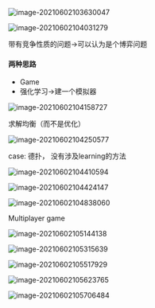 ![image-20210602103630047](6-2-博弈.assets/image-20210602103630047.png)

![image-20210602104031279](6-2-博弈.assets/image-20210602104031279.png)

带有竞争性质的问题->可以认为是个博弈问题

#### 两种思路

-   Game
-   强化学习->建一个模拟器

![image-20210602104158727](6-2-博弈.assets/image-20210602104158727.png)

求解均衡（而不是优化）

![image-20210602104250577](6-2-博弈.assets/image-20210602104250577.png)

case: 德扑， 没有涉及learning的方法

![image-20210602104410594](6-2-博弈.assets/image-20210602104410594.png)

![image-20210602104424147](6-2-博弈.assets/image-20210602104424147.png)

![image-20210602104838060](6-2-博弈.assets/image-20210602104838060.png)

Multiplayer game

![image-20210602105144138](6-2-博弈.assets/image-20210602105144138.png)

![image-20210602105315639](6-2-博弈.assets/image-20210602105315639.png)

![image-20210602105517929](6-2-博弈.assets/image-20210602105517929.png)

![image-20210602105623765](6-2-博弈.assets/image-20210602105623765.png)

![image-20210602105706484](6-2-博弈.assets/image-20210602105706484.png)

